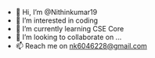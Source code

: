 - 👋 Hi, I’m @Nithinkumar19
- 👀 I’m interested in coding
- 🌱 I’m currently learning CSE Core
- 💞️ I’m looking to collaborate on ...
- 📫 Reach me on nk6046228@gmail.com

<!---
Nithinkumar19/Nithinkumar19 is a ✨ special ✨ repository because its `README.md` (this file) appears on your GitHub profile.
You can click the Preview link to take a look at your changes.
--->
